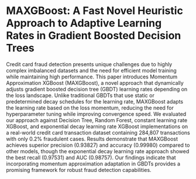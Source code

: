 # MAXGBoost: A Fast Novel Heuristic Approach to Adaptive Learning Rates in Gradient Boosted Decision Trees

Credit card fraud detection presents unique challenges due to highly complex imbalanced datasets and the need for efficient model training while maintaining high performance. This paper introduces Momentum Approximation XGBoost (MAXGBoost), a novel approach that dynamically adjusts gradient boosted decision tree (GBDT) learning rates depending on the loss landscape. Unlike traditional GBDTs that use static or predetermined decay schedules for the learning rate, MAXGBoost adapts the learning rate based on the loss momentum, reducing the need for hyperparameter tuning while improving convergence speed. We evaluated our approach against Decision Tree, Random Forest, constant learning rate XGBoost, and exponential decay learning rate XGBoost implementations on a real-world credit card transaction dataset containing 284,807 transactions with only 0.2% fraudulent cases. Results demonstrate that MAXGBoost achieves superior precision (0.93827) and accuracy (0.99980) compared to other models, though the exponential decay learning rate approach showed the best recall (0.97531) and AUC (0.98757). Our findings indicate that incorporating momentum approximation  adaptation in GBDTs provides a promising framework for robust fraud detection capabilities.
